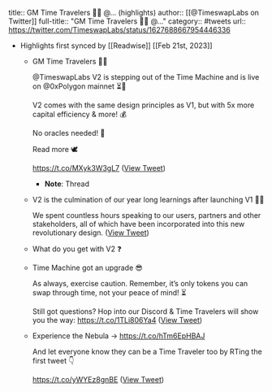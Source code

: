 title:: GM Time Travelers 🧑‍🚀 @... (highlights)
author:: [[@TimeswapLabs on Twitter]]
full-title:: "GM Time Travelers 🧑‍🚀 @..."
category:: #tweets
url:: https://twitter.com/TimeswapLabs/status/1627688667954446336

- Highlights first synced by [[Readwise]] [[Feb 21st, 2023]]
	- GM Time Travelers 🧑‍🚀
	  
	  @TimeswapLabs V2 is stepping out of the Time Machine and is live on @0xPolygon mainnet ⏳💜
	  
	  V2 comes with the same design principles as V1, but with 5x more capital efficiency & more! 💰
	  
	  No oracles needed! 🔮
	  
	  Read more 🕊️
	  
	  https://t.co/MXyk3W3gL7 ([View Tweet](https://twitter.com/TimeswapLabs/status/1627688667954446336))
		- **Note**: Thread
	- V2 is the culmination of our year long learnings after launching V1 🧑‍🎓
	  
	  We spent countless hours speaking to our users, partners and other stakeholders, all of which have been incorporated into this new revolutionary design. ([View Tweet](https://twitter.com/TimeswapLabs/status/1627688670638772224))
	- What do you get with V2 ❓
	- Time Machine got an upgrade 😎
	  
	  As always, exercise caution. Remember, it’s only tokens you can swap through time, not your peace of mind! ⏳
	  
	  Still got questions? Hop into our Discord & Time Travelers will show you the way: https://t.co/1TLi806Ya4 ([View Tweet](https://twitter.com/TimeswapLabs/status/1627688675932008448))
	- Experience the Nebula -> https://t.co/hTm6EpHBAJ
	  
	  And let everyone know they can be a Time Traveler too by RTing the first tweet 👇
	  
	  https://t.co/yWYEz8gnBE ([View Tweet](https://twitter.com/TimeswapLabs/status/1627690928667348992))